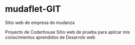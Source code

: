 # mudaflet-GIT
Sitio web de empresa de mudanza

Proyecto de Coderhouse
Sitio web de prueba para aplicar mis conocimientos aprendidos de Desarrolo web 
